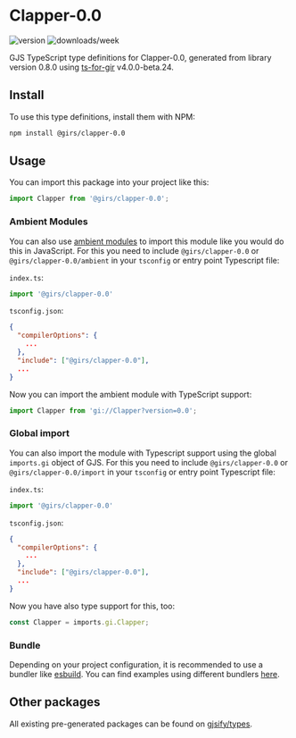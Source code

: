 
# Clapper-0.0

![version](https://img.shields.io/npm/v/@girs/clapper-0.0)
![downloads/week](https://img.shields.io/npm/dw/@girs/clapper-0.0)


GJS TypeScript type definitions for Clapper-0.0, generated from library version 0.8.0 using [ts-for-gir](https://github.com/gjsify/ts-for-gir) v4.0.0-beta.24.


## Install

To use this type definitions, install them with NPM:
```bash
npm install @girs/clapper-0.0
```

## Usage

You can import this package into your project like this:
```ts
import Clapper from '@girs/clapper-0.0';
```

### Ambient Modules

You can also use [ambient modules](https://github.com/gjsify/ts-for-gir/tree/main/packages/cli#ambient-modules) to import this module like you would do this in JavaScript.
For this you need to include `@girs/clapper-0.0` or `@girs/clapper-0.0/ambient` in your `tsconfig` or entry point Typescript file:

`index.ts`:
```ts
import '@girs/clapper-0.0'
```

`tsconfig.json`:
```json
{
  "compilerOptions": {
    ...
  },
  "include": ["@girs/clapper-0.0"],
  ...
}
```

Now you can import the ambient module with TypeScript support: 

```ts
import Clapper from 'gi://Clapper?version=0.0';
```

### Global import

You can also import the module with Typescript support using the global `imports.gi` object of GJS.
For this you need to include `@girs/clapper-0.0` or `@girs/clapper-0.0/import` in your `tsconfig` or entry point Typescript file:

`index.ts`:
```ts
import '@girs/clapper-0.0'
```

`tsconfig.json`:
```json
{
  "compilerOptions": {
    ...
  },
  "include": ["@girs/clapper-0.0"],
  ...
}
```

Now you have also type support for this, too:

```ts
const Clapper = imports.gi.Clapper;
```

### Bundle

Depending on your project configuration, it is recommended to use a bundler like [esbuild](https://esbuild.github.io/). You can find examples using different bundlers [here](https://github.com/gjsify/ts-for-gir/tree/main/examples).

## Other packages

All existing pre-generated packages can be found on [gjsify/types](https://github.com/gjsify/types).

